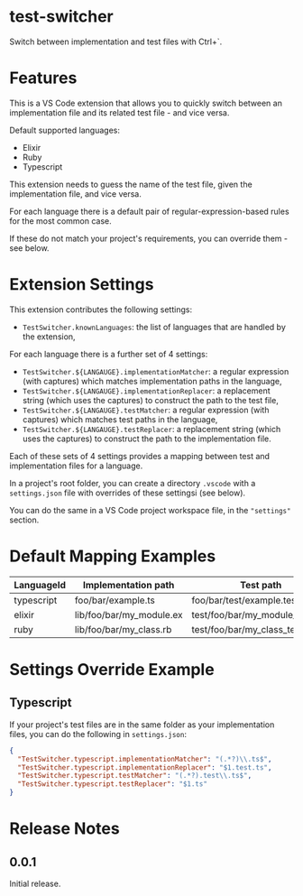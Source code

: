 # test-switcher

Switch between implementation and test files with Ctrl+`.

# Features

This is a VS Code extension that allows you to quickly switch between an implementation file
and its related test file - and vice versa.

Default supported languages:

- Elixir
- Ruby
- Typescript

This extension needs to guess the name of the test file, given the implementation file,
and vice versa.

For each language there is a default pair of regular-expression-based rules for the most common case.

If these do not match your project's requirements, you can override them - see below.

# Extension Settings

This extension contributes the following settings:

- `TestSwitcher.knownLanguages`: the list of languages that are handled by the extension,

For each language there is a further set of 4 settings:

- `TestSwitcher.${LANGAUGE}.implementationMatcher`: a regular expression (with captures) which matches implementation
  paths in the language,
- `TestSwitcher.${LANGAUGE}.implementationReplacer`: a replacement string (which uses the captures) to
  construct the path to the test file,
- `TestSwitcher.${LANGAUGE}.testMatcher`: a regular expression (with captures) which matches test
  paths in the language,
- `TestSwitcher.${LANGAUGE}.testReplacer`: a replacement string (which uses the captures) to
  construct the path to the implementation file.

Each of these sets of 4 settings provides a mapping between test and implementation files for a language.

In a project's root folder, you can create a directory `.vscode` with a `settings.json` file
with overrides of these settingsi (see below).

You can do the same in a VS Code project workspace file, in the `"settings"` section.

# Default Mapping Examples

| LanguageId | Implementation path      | Test path                       |
| ---------- | ------------------------ | ------------------------------- |
| typescript | foo/bar/example.ts       | foo/bar/test/example.test.ts    |
| elixir     | lib/foo/bar/my_module.ex | test/foo/bar/my_module_test.exs |
| ruby       | lib/foo/bar/my_class.rb  | test/foo/bar/my_class_test.rb   |

# Settings Override Example

## Typescript

If your project's test files are in the same folder as your implementation files,
you can do the following in `settings.json`:

```json
{
  "TestSwitcher.typescript.implementationMatcher": "(.*?)\\.ts$",
  "TestSwitcher.typescript.implementationReplacer": "$1.test.ts",
  "TestSwitcher.typescript.testMatcher": "(.*?).test\\.ts$",
  "TestSwitcher.typescript.testReplacer": "$1.ts"
}
```

# Release Notes

## 0.0.1

Initial release.
